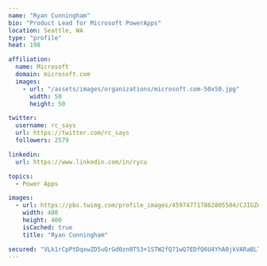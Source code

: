 ```yaml
---
name: "Ryan Cunningham"
bio: "Product Lead for Microsoft PowerApps"
location: Seattle, WA
type: "profile"
heat: 198

affiliation:
  name: Microsoft
  domain: microsoft.com
  images:
    - url: "/assets/images/organizations/microsoft.com-50x50.jpg"
      width: 50
      height: 50

twitter:
  username: rc_says
  url: https://twitter.com/rc_says
  followers: 2579

linkedin:
  url: https://www.linkedin.com/in/rycu

topics:
  - Power Apps

images:
  - url: https://pbs.twimg.com/profile_images/459747717862805504/CJIGZejd_400x400.png
    width: 400
    height: 400
    isCached: true
    title: "Ryan Cunningham"

secured: "VLk1rCpPtDqxwZD5uQrGd0zn0T53+1STW2fQ71wQ7EDfQ6U4YhA0jkVARaBLT0n2Q3LermiD3M+FlOKf+kMZk1hUhCjK8fLt2HxAEouIjiQjZRtCkMq5tKHUfVvnmsG82kE6puWqcMmou1km4koT2cFDaomJv4JRoneAwFr8UK5CPtHS2dKRtG77sEOP4X6xM2zw+LxHd8LCK4HCGQYcwgrQvn+YU2ACZbI53YYNEBn1t4c6DiTKquYAHrYgyWesK11cKPCty3ogl0S3Uqd6nILPjMAuGA8pS6XN+P6IY2UGC3pn5o4e9qWCnm6mVbp+hR9V603hWsN1xJZHv5l2wnEQ+QXmfHf2S+jl0fDTL640ZH6xGijp70/lnx8ZN7a6i4d2v5iT6pYCKgKpgsT6wSFELqHRA3otTk4qCkEkeLE=;mExC5y08f0tMledGOUlWIA=="
---
```



